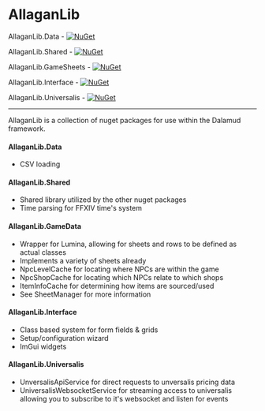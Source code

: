 # AllaganLib

AllaganLib.Data - [![NuGet](https://img.shields.io/nuget/v/AllaganLib.Data.svg)](https://www.nuget.org/packages/AllaganLib.Data)

AllaganLib.Shared - [![NuGet](https://img.shields.io/nuget/v/AllaganLib.Shared.svg)](https://www.nuget.org/packages/AllaganLib.Shared)

AllaganLib.GameSheets - [![NuGet](https://img.shields.io/nuget/v/AllaganLib.GameSheets.svg)](https://www.nuget.org/packages/AllaganLib.GameSheets)

AllaganLib.Interface - [![NuGet](https://img.shields.io/nuget/v/AllaganLib.Interface.svg)](https://www.nuget.org/packages/AllaganLib.Interface)

AllaganLib.Universalis - [![NuGet](https://img.shields.io/nuget/v/AllaganLib.Universalis.svg)](https://www.nuget.org/packages/AllaganLib.Universalis)

---

AllaganLib is a collection of nuget packages for use within the Dalamud framework.

#### AllaganLib.Data
- CSV loading

#### AllaganLib.Shared
- Shared library utilized by the other nuget packages
- Time parsing for FFXIV time's system

#### AllaganLib.GameData
- Wrapper for Lumina, allowing for sheets and rows to be defined as actual classes
- Implements a variety of sheets already
- NpcLevelCache for locating where NPCs are within the game
- NpcShopCache for locating which NPCs relate to which shops
- ItemInfoCache for determining how items are sourced/used
- See SheetManager for more information

#### AllaganLib.Interface
- Class based system for form fields & grids
- Setup/configuration wizard
- ImGui widgets

#### AllaganLib.Universalis
- UnversalisApiService for direct requests to unversalis pricing data
- UniversalisWebsocketService for streaming access to universalis allowing you to subscribe to it's websocket and listen for events
